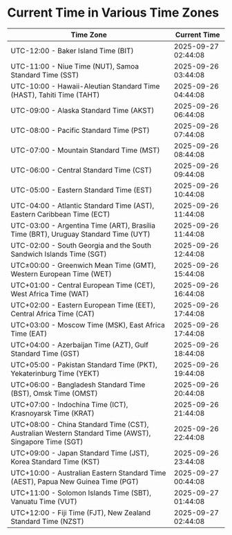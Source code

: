 # Current Time in Various Time Zones

| Time Zone | Current Time |
|-----------|--------------|
| UTC-12:00 - Baker Island Time (BIT) | 2025-09-27 02:44:08 |
| UTC-11:00 - Niue Time (NUT), Samoa Standard Time (SST) | 2025-09-26 03:44:08 |
| UTC-10:00 - Hawaii-Aleutian Standard Time (HAST), Tahiti Time (TAHT) | 2025-09-26 04:44:08 |
| UTC-09:00 - Alaska Standard Time (AKST) | 2025-09-26 06:44:08 |
| UTC-08:00 - Pacific Standard Time (PST) | 2025-09-26 07:44:08 |
| UTC-07:00 - Mountain Standard Time (MST) | 2025-09-26 08:44:08 |
| UTC-06:00 - Central Standard Time (CST) | 2025-09-26 09:44:08 |
| UTC-05:00 - Eastern Standard Time (EST) | 2025-09-26 10:44:08 |
| UTC-04:00 - Atlantic Standard Time (AST), Eastern Caribbean Time (ECT) | 2025-09-26 11:44:08 |
| UTC-03:00 - Argentina Time (ART), Brasília Time (BRT), Uruguay Standard Time (UYT) | 2025-09-26 11:44:08 |
| UTC-02:00 - South Georgia and the South Sandwich Islands Time (SGT) | 2025-09-26 12:44:08 |
| UTC±00:00 - Greenwich Mean Time (GMT), Western European Time (WET) | 2025-09-26 15:44:08 |
| UTC+01:00 - Central European Time (CET), West Africa Time (WAT) | 2025-09-26 16:44:08 |
| UTC+02:00 - Eastern European Time (EET), Central Africa Time (CAT) | 2025-09-26 17:44:08 |
| UTC+03:00 - Moscow Time (MSK), East Africa Time (EAT) | 2025-09-26 17:44:08 |
| UTC+04:00 - Azerbaijan Time (AZT), Gulf Standard Time (GST) | 2025-09-26 18:44:08 |
| UTC+05:00 - Pakistan Standard Time (PKT), Yekaterinburg Time (YEKT) | 2025-09-26 19:44:08 |
| UTC+06:00 - Bangladesh Standard Time (BST), Omsk Time (OMST) | 2025-09-26 20:44:08 |
| UTC+07:00 - Indochina Time (ICT), Krasnoyarsk Time (KRAT) | 2025-09-26 21:44:08 |
| UTC+08:00 - China Standard Time (CST), Australian Western Standard Time (AWST), Singapore Time (SGT) | 2025-09-26 22:44:08 |
| UTC+09:00 - Japan Standard Time (JST), Korea Standard Time (KST) | 2025-09-26 23:44:08 |
| UTC+10:00 - Australian Eastern Standard Time (AEST), Papua New Guinea Time (PGT) | 2025-09-27 00:44:08 |
| UTC+11:00 - Solomon Islands Time (SBT), Vanuatu Time (VUT) | 2025-09-27 01:44:08 |
| UTC+12:00 - Fiji Time (FJT), New Zealand Standard Time (NZST) | 2025-09-27 02:44:08 |
